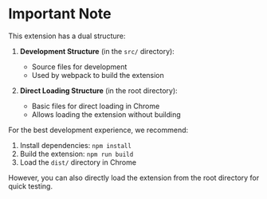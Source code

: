 # Important Note

This extension has a dual structure:

1. **Development Structure** (in the `src/` directory):
   - Source files for development
   - Used by webpack to build the extension

2. **Direct Loading Structure** (in the root directory):
   - Basic files for direct loading in Chrome
   - Allows loading the extension without building

For the best development experience, we recommend:
1. Install dependencies: `npm install`
2. Build the extension: `npm run build`
3. Load the `dist/` directory in Chrome

However, you can also directly load the extension from the root directory for quick testing.
